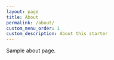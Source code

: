 ```yaml
---
layout: page
title: About
permalink: /about/
custom_menu_order: 1
custom_description: About this starter
---
```


Sample about page.
